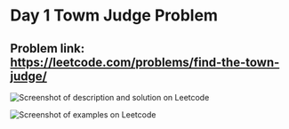 # Day 1 Towm Judge Problem
## Problem link: https://leetcode.com/problems/find-the-town-judge/

![Screenshot of description and solution on Leetcode](/assets/72301298/748d6772-65d4-40e3-a3f4-f9bf144d5e58)

![Screenshot of examples on Leetcode](/assets/72301298/1dbdf36a-cb32-41dd-827f-aa2d869e3756)


